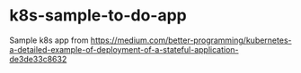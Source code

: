 # k8s-sample-to-do-app
Sample k8s app from https://medium.com/better-programming/kubernetes-a-detailed-example-of-deployment-of-a-stateful-application-de3de33c8632
